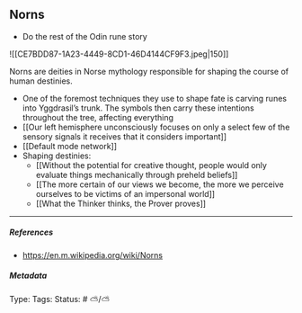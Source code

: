 ## Norns # 

- Do the rest of the Odin rune story

![[CE7BDD87-1A23-4449-8CD1-46D4144CF9F3.jpeg|150]]

Norns are deities in Norse mythology responsible for shaping the course of human destinies.

- One of the foremost techniques they use to shape fate is carving runes into Yggdrasil’s trunk. The symbols then carry these intentions throughout the tree, affecting everything
- [[Our left hemisphere unconsciously focuses on only a select few of the sensory signals it receives that it considers important]]
- [[Default mode network]]
- Shaping destinies:
    - [[Without the potential for creative thought, people would only evaluate things mechanically through preheld beliefs]]
    - [[The more certain of our views we become, the more we perceive ourselves to be victims of an impersonal world]]
    - [[What the Thinker thinks, the Prover proves]]

___

##### References

- https://en.m.wikipedia.org/wiki/Norns

##### Metadata

Type: 
Tags:
Status: # ⛅️/⛅️